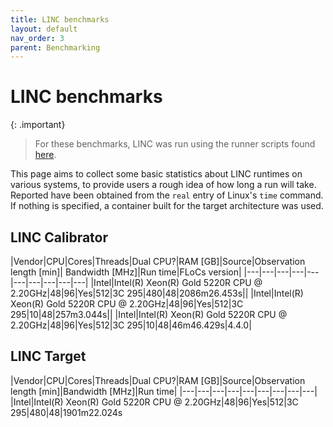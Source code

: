 ```yaml
---
title: LINC benchmarks
layout: default
nav_order: 3
parent: Benchmarking
---
```


# LINC benchmarks
{: .important}
> For these benchmarks, LINC was run using the runner scripts found [here](https://github.com/tikk3r/flocs/tree/fedora-py3/runners).

This page aims to collect some basic statistics about LINC runtimes on various systems, to provide users a rough idea of how long a run will take. Reported have been obtained from the `real` entry of Linux's `time` command. If nothing is specified, a container built for the target architecture was used.

## LINC Calibrator

|Vendor|CPU|Cores|Threads|Dual CPU?|RAM [GB]|Source|Observation length [min]| Bandwidth [MHz]|Run time|FLoCs version|
|---|---|---|---|---|---|---|---|---|---|
|Intel|Intel(R) Xeon(R) Gold 5220R CPU @ 2.20GHz|48|96|Yes|512|3C 295|480|48|2086m26.453s||
|Intel|Intel(R) Xeon(R) Gold 5220R CPU @ 2.20GHz|48|96|Yes|512|3C 295|10|48|257m3.044s||
|Intel|Intel(R) Xeon(R) Gold 5220R CPU @ 2.20GHz|48|96|Yes|512|3C 295|10|48|46m46.429s|4.4.0|


## LINC Target

|Vendor|CPU|Cores|Threads|Dual CPU?|RAM [GB]|Source|Observation length [min]|Bandwidth [MHz]|Run time|
|---|---|---|---|---|---|---|---|---|
|Intel|Intel(R) Xeon(R) Gold 5220R CPU @ 2.20GHz|48|96|Yes|512|3C 295|480|48|1901m22.024s